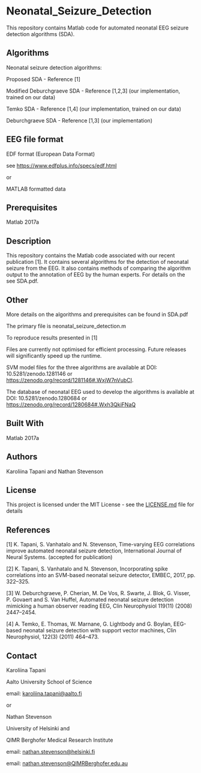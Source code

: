 # Neonatal_Seizure_Detection

This repository contains Matlab code for automated neonatal EEG seizure detection algorithms (SDA). 

## Algorithms

Neonatal seizure detection algorithms:

Proposed SDA - Reference [1] 

Modified Deburchgraeve SDA - Reference [1,2,3] (our implementation, trained on our data)

Temko SDA - Reference [1,4] (our implementation, trained on our data)

Deburchgraeve SDA - Reference [1,3] (our implementation)


## EEG file format

EDF format (European Data Format)

see https://www.edfplus.info/specs/edf.html

or

MATLAB formatted data

## Prerequisites

Matlab 2017a

## Description 

This repository contains the Matlab code associated with our recent publication [1]. It contains several algorithms for the detection of neonatal seizure from the EEG. It also contains methods of comparing the algorithm output to the annotation of EEG by the human experts. For details on the see SDA.pdf.

## Other

More details on the algorithms and prerequisites can be found in SDA.pdf 

The primary file is neonatal_seizure_detection.m

To reproduce results presented in [1]

Files are currently not optimised for efficient processing. Future releases will significantly speed up the runtime.

SVM model files for the three algorithms are available at DOI: 10.5281/zenodo.1281146 or https://zenodo.org/record/1281146#.WxjW7nVubCI.

The database of neonatal EEG used to develop the algorithms is available at DOI: 10.5281/zenodo.1280684 or https://zenodo.org/record/1280684#.Wxh3QkiFNaQ

## Built With

Matlab 2017a

## Authors

Karoliina Tapani and Nathan Stevenson

## License

This project is licensed under the MIT License - see the [LICENSE.md](LICENSE.md) file for details

## References

[1] K. Tapani, S. Vanhatalo and N. Stevenson, Time-varying EEG correlations improve automated neonatal seizure detection, International Journal of Neural Systems. (accepted for publication) 

[2] K. Tapani, S. Vanhatalo and N. Stevenson, Incorporating spike correlations into an SVM-based neonatal seizure detector, EMBEC, 2017, pp. 322–325.

[3] W. Deburchgraeve, P. Cherian, M. De Vos, R. Swarte, J. Blok, G. Visser, P. Govaert and S. Van Huffel, Automated neonatal seizure detection mimicking a human observer reading EEG, Clin Neurophysiol 119(11) (2008) 2447–2454.

[4] A. Temko, E. Thomas, W. Marnane, G. Lightbody and G. Boylan, EEG-based neonatal seizure detection with support vector machines, Clin Neurophysiol, 122(3) (2011) 464–473.

## Contact

Karoliina Tapani

Aalto University School of Science

email: karoliina.tapani@aalto.fi

or

Nathan Stevenson

University of Helsinki and

QIMR Berghofer Medical Research Institute

email: nathan.stevenson@helsinki.fi

email: nathan.stevenson@QIMRBerghofer.edu.au
